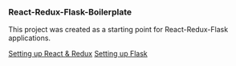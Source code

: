 ### React-Redux-Flask-Boilerplate
This project was created as a starting point for React-Redux-Flask applications.

[Setting up React & Redux](./client/README.md)
[Setting up Flask](./server/README.md)

